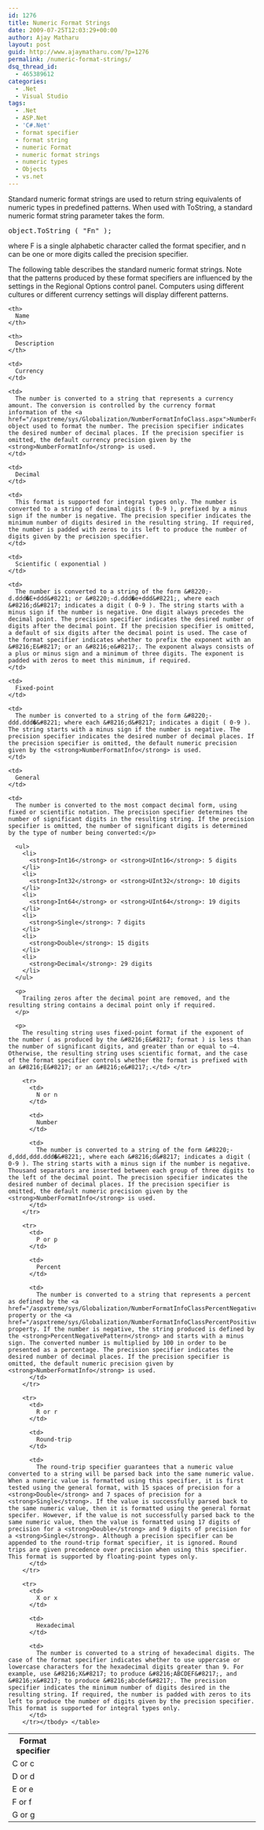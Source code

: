 ```yaml
---
id: 1276
title: Numeric Format Strings
date: 2009-07-25T12:03:29+00:00
author: Ajay Matharu
layout: post
guid: http://www.ajaymatharu.com/?p=1276
permalink: /numeric-format-strings/
dsq_thread_id:
  - 465389612
categories:
  - .Net
  - Visual Studio
tags:
  - .Net
  - ASP.Net
  - 'C#.Net'
  - format specifier
  - format string
  - numeric Format
  - numeric format strings
  - numeric types
  - Objects
  - vs.net
---
```

Standard numeric format strings are used to return string equivalents of numeric types in predefined patterns. When used with ToString, a standard numeric format string parameter takes the form.

<pre class="c-sharp">object.ToString ( "Fn" );</pre>

where F is a single alphabetic character called the format specifier, and n can be one or more digits called the precision specifier.

The following table describes the standard numeric format strings. Note that the patterns produced by these format specifiers are influenced by the settings in the Regional Options control panel. Computers using different cultures or different currency settings will display different patterns.

<table class="data" border="0" cellspacing="1" width="95%" align="center">
  <col width="20%"></col> <col width="25%"></col> <col width="55%"></col> <tr>
    <th>
      Format specifier
    </th>
    
    <th>
      Name
    </th>
    
    <th>
      Description
    </th>
  </tr>
  
  <tr>
    <td>
      C or c
    </td>
    
    <td>
      Currency
    </td>
    
    <td>
      The number is converted to a string that represents a currency amount. The conversion is controlled by the currency format information of the <a href="/aspxtreme/sys/Globalization/NumberFormatInfoClass.aspx">NumberFormatInfo</a> object used to format the number. The precision specifier indicates the desired number of decimal places. If the precision specifier is omitted, the default currency precision given by the <strong>NumberFormatInfo</strong> is used.
    </td>
  </tr>
  
  <tr>
    <td>
      D or d
    </td>
    
    <td>
      Decimal
    </td>
    
    <td>
      This format is supported for integral types only. The number is converted to a string of decimal digits ( 0-9 ), prefixed by a minus sign if the number is negative. The precision specifier indicates the minimum number of digits desired in the resulting string. If required, the number is padded with zeros to its left to produce the number of digits given by the precision specifier.
    </td>
  </tr>
  
  <tr>
    <td>
      E or e
    </td>
    
    <td>
      Scientific ( exponential )
    </td>
    
    <td>
      The number is converted to a string of the form &#8220;-d.ddd�E+ddd&#8221; or &#8220;-d.ddd�e+ddd&#8221;, where each &#8216;d&#8217; indicates a digit ( 0-9 ). The string starts with a minus sign if the number is negative. One digit always precedes the decimal point. The precision specifier indicates the desired number of digits after the decimal point. If the precision specifier is omitted, a default of six digits after the decimal point is used. The case of the format specifier indicates whether to prefix the exponent with an &#8216;E&#8217; or an &#8216;e&#8217;. The exponent always consists of a plus or minus sign and a minimum of three digits. The exponent is padded with zeros to meet this minimum, if required.
    </td>
  </tr>
  
  <tr>
    <td>
      F or f
    </td>
    
    <td>
      Fixed-point
    </td>
    
    <td>
      The number is converted to a string of the form &#8220;-ddd.ddd�&#8221; where each &#8216;d&#8217; indicates a digit ( 0-9 ). The string starts with a minus sign if the number is negative. The precision specifier indicates the desired number of decimal places. If the precision specifier is omitted, the default numeric precision given by the <strong>NumberFormatInfo</strong> is used.
    </td>
  </tr>
  
  <tr>
    <td>
      G or g
    </td>
    
    <td>
      General
    </td>
    
    <td>
      The number is converted to the most compact decimal form, using fixed or scientific notation. The precision specifier determines the number of significant digits in the resulting string. If the precision specifier is omitted, the number of significant digits is determined by the type of number being converted:</p> 
      
      <ul>
        <li>
          <strong>Int16</strong> or <strong>UInt16</strong>: 5 digits
        </li>
        <li>
          <strong>Int32</strong> or <strong>UInt32</strong>: 10 digits
        </li>
        <li>
          <strong>Int64</strong> or <strong>UInt64</strong>: 19 digits
        </li>
        <li>
          <strong>Single</strong>: 7 digits
        </li>
        <li>
          <strong>Double</strong>: 15 digits
        </li>
        <li>
          <strong>Decimal</strong>: 29 digits
        </li>
      </ul>
      
      <p>
        Trailing zeros after the decimal point are removed, and the resulting string contains a decimal point only if required.
      </p>
      
      <p>
        The resulting string uses fixed-point format if the exponent of the number ( as produced by the &#8216;E&#8217; format ) is less than the number of significant digits, and greater than or equal to –4. Otherwise, the resulting string uses scientific format, and the case of the format specifier controls whether the format is prefixed with an &#8216;E&#8217; or an &#8216;e&#8217;.</td> </tr> 
        
        <tr>
          <td>
            N or n
          </td>
          
          <td>
            Number
          </td>
          
          <td>
            The number is converted to a string of the form &#8220;-d,ddd,ddd.ddd�&#8221;, where each &#8216;d&#8217; indicates a digit ( 0-9 ). The string starts with a minus sign if the number is negative. Thousand separators are inserted between each group of three digits to the left of the decimal point. The precision specifier indicates the desired number of decimal places. If the precision specifier is omitted, the default numeric precision given by the <strong>NumberFormatInfo</strong> is used.
          </td>
        </tr>
        
        <tr>
          <td>
            P or p
          </td>
          
          <td>
            Percent
          </td>
          
          <td>
            The number is converted to a string that represents a percent as defined by the <a href="/aspxtreme/sys/Globalization/NumberFormatInfoClassPercentNegativePattern.aspx">NumberFormatInfo.PercentNegativePattern</a> property or the <a href="/aspxtreme/sys/Globalization/NumberFormatInfoClassPercentPositivePattern.aspx">NumberFormatInfo.PercentPositivePattern</a> property. If the number is negative, the string produced is defined by the <strong>PercentNegativePattern</strong> and starts with a minus sign. The converted number is multiplied by 100 in order to be presented as a percentage. The precision specifier indicates the desired number of decimal places. If the precision specifier is omitted, the default numeric precision given by <strong>NumberFormatInfo</strong> is used.
          </td>
        </tr>
        
        <tr>
          <td>
            R or r
          </td>
          
          <td>
            Round-trip
          </td>
          
          <td>
            The round-trip specifier guarantees that a numeric value converted to a string will be parsed back into the same numeric value. When a numeric value is formatted using this specifier, it is first tested using the general format, with 15 spaces of precision for a <strong>Double</strong> and 7 spaces of precision for a <strong>Single</strong>. If the value is successfully parsed back to the same numeric value, then it is formatted using the general format specifer. However, if the value is not successfully parsed back to the same numeric value, then the value is formatted using 17 digits of precision for a <strong>Double</strong> and 9 digits of precision for a <strong>Single</strong>. Although a precision specifier can be appended to the round-trip format specifier, it is ignored. Round trips are given precedence over precision when using this specifier. This format is supported by floating-point types only.
          </td>
        </tr>
        
        <tr>
          <td>
            X or x
          </td>
          
          <td>
            Hexadecimal
          </td>
          
          <td>
            The number is converted to a string of hexadecimal digits. The case of the format specifier indicates whether to use uppercase or lowercase characters for the hexadecimal digits greater than 9. For example, use &#8216;X&#8217; to produce &#8216;ABCDEF&#8217;, and &#8216;x&#8217; to produce &#8216;abcdef&#8217;. The precision specifier indicates the minimum number of digits desired in the resulting string. If required, the number is padded with zeros to its left to produce the number of digits given by the precision specifier. This format is supported for integral types only.
          </td>
        </tr></tbody> </table>